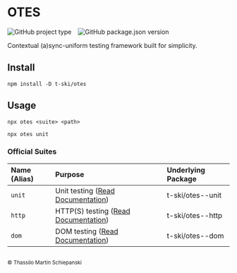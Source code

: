 # OTES

![GitHub project type](https://img.shields.io/badge/test%20framework-A074E7)
&ensp;
![GitHub package.json version](https://img.shields.io/github/package-json/v/t-ski/otes)

Contextual (a)sync-uniform testing framework built for simplicity.

## Install

``` cli
npm install -D t-ski/otes
```

## Usage

``` cli
npx otes <suite> <path>
```

``` cli
npx otes unit 
```

### Official Suites

| Name (Alias) | Purpose | Underlying Package |
| :- | :- | :- |
| `unit` | Unit testing ([Read Documentation](./packages/@unit/README.md)) | t-ski/otes--unit |
| `http` | HTTP(S) testing ([Read Documentation](./packages/@http/README.md)) | t-ski/otes--http |
| `dom` | DOM testing ([Read Documentation](./packages/@dom/README.md)) | t-ski/otes--dom |

## 

<sub>© Thassilo Martin Schiepanski</sub>